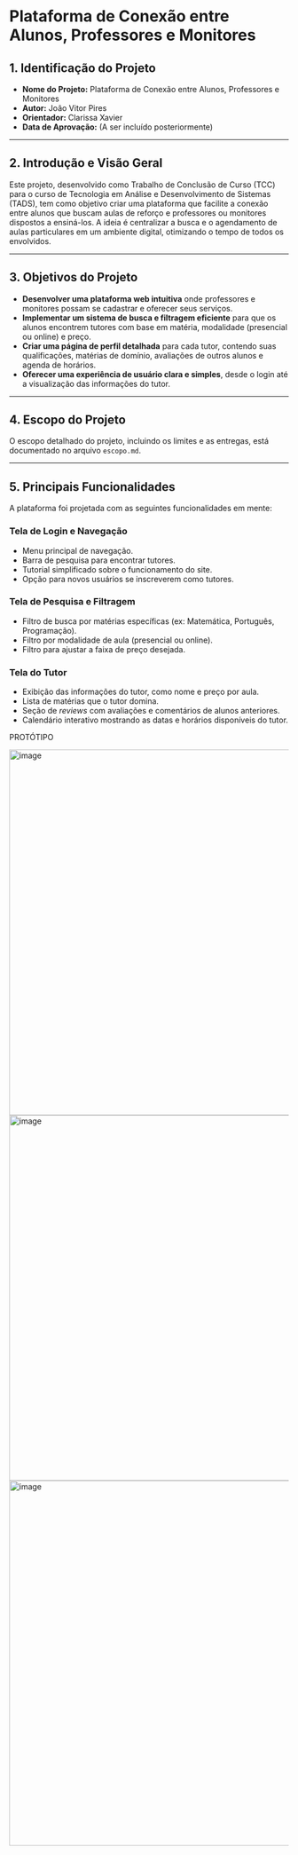 # Plataforma de Conexão entre Alunos, Professores e Monitores

## 1. Identificação do Projeto

- **Nome do Projeto:** Plataforma de Conexão entre Alunos, Professores e Monitores
- **Autor:** João Vitor Pires
- **Orientador:** Clarissa Xavier
- **Data de Aprovação:** (A ser incluído posteriormente)

---

## 2. Introdução e Visão Geral

Este projeto, desenvolvido como Trabalho de Conclusão de Curso (TCC) para o curso de Tecnologia em Análise e Desenvolvimento de Sistemas (TADS), tem como objetivo criar uma plataforma que facilite a conexão entre alunos que buscam aulas de reforço e professores ou monitores dispostos a ensiná-los. A ideia é centralizar a busca e o agendamento de aulas particulares em um ambiente digital, otimizando o tempo de todos os envolvidos.

---

## 3. Objetivos do Projeto

- **Desenvolver uma plataforma web intuitiva** onde professores e monitores possam se cadastrar e oferecer seus serviços.
- **Implementar um sistema de busca e filtragem eficiente** para que os alunos encontrem tutores com base em matéria, modalidade (presencial ou online) e preço.
- **Criar uma página de perfil detalhada** para cada tutor, contendo suas qualificações, matérias de domínio, avaliações de outros alunos e agenda de horários.
- **Oferecer uma experiência de usuário clara e simples**, desde o login até a visualização das informações do tutor.

---

## 4. Escopo do Projeto

O escopo detalhado do projeto, incluindo os limites e as entregas, está documentado no arquivo `escopo.md`.

---

## 5. Principais Funcionalidades

A plataforma foi projetada com as seguintes funcionalidades em mente:

### Tela de Login e Navegação
- Menu principal de navegação.
- Barra de pesquisa para encontrar tutores.
- Tutorial simplificado sobre o funcionamento do site.
- Opção para novos usuários se inscreverem como tutores.

### Tela de Pesquisa e Filtragem
- Filtro de busca por matérias específicas (ex: Matemática, Português, Programação).
- Filtro por modalidade de aula (presencial ou online).
- Filtro para ajustar a faixa de preço desejada.

### Tela do Tutor
- Exibição das informações do tutor, como nome e preço por aula.
- Lista de matérias que o tutor domina.
- Seção de *reviews* com avaliações e comentários de alunos anteriores.
- Calendário interativo mostrando as datas e horários disponíveis do tutor.


PROTÓTIPO

<img width="1177" height="659" alt="image" src="https://github.com/user-attachments/assets/b0f3683e-6d90-4c1c-a32a-d3f9e4653060" />

<img width="1173" height="659" alt="image" src="https://github.com/user-attachments/assets/b992a778-90d4-4f5e-ac24-b9daabc7818c" />

<img width="1172" height="658" alt="image" src="https://github.com/user-attachments/assets/60864a7e-ec78-4276-bf89-9ca6b405f28c" />

